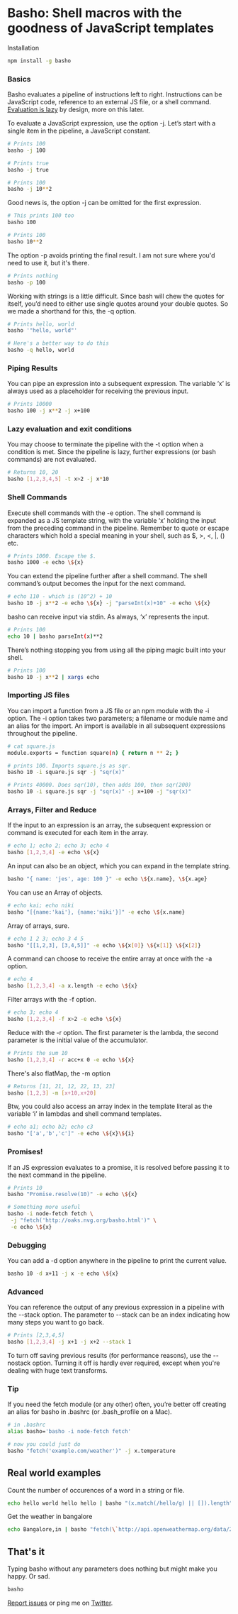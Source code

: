 # Basho: Shell macros with the goodness of JavaScript templates

Installation

```bash
npm install -g basho
```

### Basics

Basho evaluates a pipeline of instructions left to right. Instructions can be
JavaScript code, reference to an external JS file, or a shell command.
[Evaluation is lazy](https://en.wikipedia.org/wiki/Lazy_evaluation) by design,
more on this later.

To evaluate a JavaScript expression, use the option -j. Let’s start with a
single item in the pipeline, a JavaScript constant.

```bash
# Prints 100
basho -j 100

# Prints true
basho -j true

# Prints 100
basho -j 10**2
```

Good news is, the option -j can be omitted for the first expression.

```bash
# This prints 100 too
basho 100

# Prints 100
basho 10**2
```

The option -p avoids printing the final result. I am not sure where you'd need
to use it, but it's there.

```bash
# Prints nothing
basho -p 100
```

Working with strings is a little difficult. Since bash will chew the quotes for
itself, you’d need to either use single quotes around your double quotes. So we
made a shorthand for this, the -q option.

```bash
# Prints hello, world
basho '"hello, world"'

# Here's a better way to do this
basho -q hello, world
```

### Piping Results

You can pipe an expression into a subsequent expression. The variable ‘x’ is
always used as a placeholder for receiving the previous input.

```bash
# Prints 10000
basho 100 -j x**2 -j x+100
```

### Lazy evaluation and exit conditions

You may choose to terminate the pipeline with the -t option when a condition is
met. Since the pipeline is lazy, further expressions (or bash commands) are not
evaluated.

```bash
# Returns 10, 20
basho [1,2,3,4,5] -t x>2 -j x*10
```

### Shell Commands

Execute shell commands with the -e option. The shell command is expanded as a JS
template string, with the variable ‘x’ holding the input from the preceding
command in the pipeline. Remember to quote or escape characters which hold a
special meaning in your shell, such as $, >, <, |, () etc.

```bash
# Prints 1000. Escape the $.
basho 1000 -e echo \${x}
```

You can extend the pipeline further after a shell command. The shell command’s
output becomes the input for the next command.

```bash
# echo 110 - which is (10^2) + 10
basho 10 -j x**2 -e echo \${x} -j "parseInt(x)+10" -e echo \${x}
```

basho can receive input via stdin. As always, ‘x’ represents the input.

```bash
# Prints 100
echo 10 | basho parseInt(x)**2
```

There’s nothing stopping you from using all the piping magic built into your
shell.

```bash
# Prints 100
basho 10 -j x**2 | xargs echo
```

### Importing JS files

You can import a function from a JS file or an npm module with the -i option.
The -i option takes two parameters; a filename or module name and an alias for
the import. An import is available in all subsequent expressions throughout the
pipeline.

```bash
# cat square.js
module.exports = function square(n) { return n ** 2; }

# prints 100. Imports square.js as sqr.
basho 10 -i square.js sqr -j "sqr(x)"

# Prints 40000. Does sqr(10), then adds 100, then sqr(200)
basho 10 -i square.js sqr -j "sqr(x)" -j x+100 -j "sqr(x)"
```

### Arrays, Filter and Reduce

If the input to an expression is an array, the subsequent expression or command
is executed for each item in the array.

```bash
# echo 1; echo 2; echo 3; echo 4
basho [1,2,3,4] -e echo \${x}
```

An input can also be an object, which you can expand in the template string.

```bash
basho "{ name: 'jes', age: 100 }" -e echo \${x.name}, \${x.age}
```

You can use an Array of objects.

```bash
# echo kai; echo niki
basho "[{name:'kai'}, {name:'niki'}]" -e echo \${x.name}
```

Array of arrays, sure.

```bash
# echo 1 2 3; echo 3 4 5
basho "[[1,2,3], [3,4,5]]" -e echo \${x[0]} \${x[1]} \${x[2]}
```

A command can choose to receive the entire array at once with the -a option.

```bash
# echo 4
basho [1,2,3,4] -a x.length -e echo \${x}
```

Filter arrays with the -f option.

```bash
# echo 3; echo 4
basho [1,2,3,4] -f x>2 -e echo \${x}
```

Reduce with the -r option. The first parameter is the lambda, the second
parameter is the initial value of the accumulator.

```bash
# Prints the sum 10
basho [1,2,3,4] -r acc+x 0 -e echo \${x}
```

There's also flatMap, the -m option

```bash
# Returns [11, 21, 12, 22, 13, 23]
basho [1,2,3] -m [x+10,x+20]
```

Btw, you could also access an array index in the template literal as the
variable ‘i’ in lambdas and shell command templates.

```bash
# echo a1; echo b2; echo c3
basho "['a','b','c']" -e echo \${x}\${i}
```

### Promises!

If an JS expression evaluates to a promise, it is resolved before passing it to
the next command in the pipeline.

```bash
# Prints 10
basho "Promise.resolve(10)" -e echo \${x}

# Something more useful
basho -i node-fetch fetch \
 -j "fetch('http://oaks.nvg.org/basho.html')" \
 -e echo \${x}
```

### Debugging

You can add a -d option anywhere in the pipeline to print the current value.

```bash
basho 10 -d x+11 -j x -e echo \${x}
```

### Advanced

You can reference the output of any previous expression in a pipeline with the
--stack option. The parameter to --stack can be an index indicating how many
steps you want to go back.

```bash
# Prints [2,3,4,5]
basho [1,2,3,4] -j x+1 -j x+2 --stack 1
```

To turn off saving previous results (for performance reasons), use the --nostack
option. Turning it off is hardly ever required, except when you're dealing with
huge text transforms.

### Tip

If you need the fetch module (or any other) often, you’re better off creating an
alias for basho in .bashrc (or .bash_profile on a Mac).

```bash
# in .bashrc
alias basho='basho -i node-fetch fetch'

# now you could just do
basho "fetch('example.com/weather')" -j x.temperature
```

## Real world examples

Count the number of occurences of a word in a string or file.

````bash
echo hello world hello hello | basho "(x.match(/hello/g) || []).length"```
````

Get the weather in bangalore

```bash
echo Bangalore,in | basho "fetch(\`http://api.openweathermap.org/data/2.5/weather?q=\${x}&appid=YOURAPIKEY&units=metric\`)" -j "x.json()" -j x.main.temp
```

## That's it

Typing basho without any parameters does nothing but might make you happy. Or
sad.

```bash
basho
```

[Report issues](https://www.github.com/jeswin/basho) or ping me on
[Twitter](https://www.twitter.com/jeswin).
